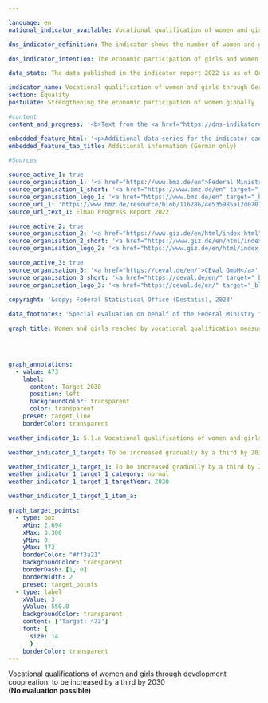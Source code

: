 ```yaml
---

language: en    
national_indicator_available: Vocational qualification of women and girls through German development cooperation    

dns_indicator_definition: The indicator shows the number of women and girls in developing and emerging countries who were reached by vocational qualification measures through German development cooperation. The indicator is divided into financial (<abbr title="financial cooperation" tabindex="0">FZ</abbr>) and technical cooperation (<abbr title="technical cooperation" tabindex="0">TZ</abbr>).<br>Services from <abbr title="technical cooperation" tabindex="0">TZ</abbr> include consulting, to a limited degree the delivery of material goods, the production of facilities and the implementation of studies and reports. <abbr title="financial cooperation" tabindex="0">FZ</abbr> provides favourable loans, venture capital or grants, that do not have to be repaid.    

dns_indicator_intention: The economic participation of girls and women in developing and emerging countries is to be increased. To this end, the number of girls and women in developing and emerging countries who obtain vocational qualifications through German development cooperation is to be gradually increased by one third over the period from 2015&nbsp;to 2030. The Federal Government as part of the G7&nbsp;summit is obliged to support girl’s and women’s education since 2015.    

data_state: The data published in the indicator report 2022 is as of Oct 31 2022. The data shown on this platform is updated regularly, so that more current data may be available online than published in the <a href="https://dns-indikatoren.de/en/facts_publications/">indicator report 2022</a>.    

indicator_name: Vocational qualification of women and girls through German development cooperation    
section: Equality    
postulate: Strengthening the economic participation of women globally    

#content     
content_and_progress: '<b>Text from the <a href="https://dns-indikatoren.de/en/facts_publications/">Indicator Report 2022&nbsp;</a></b><br><br>Information provided by the Federal Ministry for Economic Cooperation and Development on supported projects that entered the implementation phase in the respective year served as a data source. The measures taken into account include all short-, medium- and long-term formal and non-formal vocational training measures in developing and emerging countries. The measures are financed entirely by funds from the federal budget and from market funds. The data was collected for the first time in 2015&nbsp;on behalf of the Ministry of Development by the Deutsche Gesellschaft für Internationale Zusammenarbeit (<abbr title="German Agency for International Cooperation" tabindex="0">GIZ</abbr>) <abbr title="Company with limited liability" tabindex="0">GmbH</abbr> and Centrum für Evaluation <abbr title="Company with limited liability" tabindex="0">GmbH</abbr> (CeVal <abbr title="Company with limited liability" tabindex="0">GmbH</abbr>). The survey was renewed in 2018. From 2021&nbsp;on, the data will be derived every three years from the aggregated results reporting provided by <abbr title="German Agency for International Cooperation" tabindex="0">GIZ</abbr> and Kreditanstalt für Wiederaufbau (<abbr title="Reconstruction Loan Corporation" tabindex="0">KfW</abbr>).<br><br>In 2015&nbsp;and 2018, 355,000&nbsp;and 863,000&nbsp;women and girls were reached by skill development measures, respectively. The high number of supported women and girls in 2018&nbsp;was predominantly due to the collaboration with China. Expired collaboration in the education section with China caused a decline to 80,000&nbsp;girls and women, who were reached by skill development measures in 2021. Only a fifth of women and girls were reached by German vocational qualification measures in developing and emerging countries compared to the first year of survey in 2015. However, the indicator does not provide any information on the success, scope and quality of the qualification measures.<br><br>Of the 80,000&nbsp;women and girls, about 79.3&nbsp;% were reached by <abbr title="technical cooperation" tabindex="0">TZ</abbr> and, accordingly, 20.7&nbsp;% by <abbr title="financial cooperation" tabindex="0">FZ</abbr>. While the number of women and girls are recorded ex-post for <abbr title="technical cooperation" tabindex="0">TZ</abbr> measures, the number for <abbr title="financial cooperation" tabindex="0">FZ</abbr> has to be estimated in advance. As a consequence, latter is prone to overestimation and multiple counting.'    

embedded_feature_html: '<p>Additional data series for the indicator can be found here (currently only available in German - (<a href="https://dns-indikatoren.de/en/public/AddInfos/en/5_1_e.pdf" target="_blank" >Link to PDF)</a></p><br><small>Note: You can display the PDF document directly in your browser or download the PDF document and open it with a PDF reader of your choice. We will be happy to advise you.</small>'
embedded_feature_tab_title: Additional information (German only)    

#Sources    

source_active_1: true
source_organisation_1: '<a href="https://www.bmz.de/en">Federal Ministry for Economic Cooperation and Development</a>'
source_organisation_1_short: '<a href="https://www.bmz.de/en" target="_blank">Federal Ministry for Economic Cooperation and Development</a>'
source_organisation_logo_1: '<a href="https://www.bmz.de/en" target="_blank"><img src="https://dns-indikatoren.de/public/OrgImgEn/bmz.png" alt="Federal Ministry for Economic Cooperation and Development" title=" Click here to visit the homepage of the organizationFederal Ministry for Economic Cooperation and Development" style="height:60px; width:148px; border: transparent"/></a>'
source_url_1: 'https://www.bmz.de/resource/blob/116286/4e535985a12d0701e63b25ca9f4d0fb8/2022-07-01-elmau-progress-report-2022-data.pdf'
source_url_text_1: Elmau Progress Report 2022

source_active_2: true
source_organisation_2: '<a href="https://www.giz.de/en/html/index.html">Deutsche Gesellschaft für Internationale Zusammenarbeit GmbH</a>'
source_organisation_2_short: '<a href="https://www.giz.de/en/html/index.html" target="_blank">Deutsche Gesellschaft für Internationale Zusammenarbeit GmbH</a>'
source_organisation_logo_2: '<a href="https://www.giz.de/en/html/index.html" target="_blank"><img src="https://dns-indikatoren.de/public/OrgImgEn/giz.png" alt="Deutsche Gesellschaft für Internationale Zusammenarbeit GmbH" title=" Click here to visit the homepage of the organizationDeutsche Gesellschaft für Internationale Zusammenarbeit GmbH" style="height:60px; width:148px; border: transparent"/></a>'

source_active_3: true
source_organisation_3: '<a href="https://ceval.de/en/">CEval GmbH</a>'
source_organisation_3_short: '<a href="https://ceval.de/en/" target="_blank">CEval GmbH</a>'
source_organisation_logo_3: '<a href="https://ceval.de/en/" target="_blank"><img src="https://dns-indikatoren.de/public/OrgImgEn/ceval.png" alt="CEval GmbH" title=" Click here to visit the homepage of the organizationCEval GmbH" style="height:60px; width:148px; border: transparent"/></a>'
    
copyright: '&copy; Federal Statistical Office (Destatis), 2023'    

data_footnotes: 'Special evaluation on behalf of the Federal Ministry for Economic Cooperation and Development based on data from:  Deutsche Gesellschaft für Internationale Zusammenarbeit <abbr title="Company with limited liability" tabindex="0">GmbH</abbr>, CEval <abbr title="Company with limited liability" tabindex="0">GmbH</abbr>.<br>• The target corresponds to an increase of one third compared to 2015.'    

graph_title: Women and girls reached by vocational qualification measures through German development assistance    

    


graph_annotations:
  - value: 473
    label:
      content: Target 2030
      position: left
      backgroundColor: transparent
      color: transparent
    preset: target_line
    borderColor: transparent            

weather_indicator_1: 5.1.e Vocational qualifications of women and girls through German development cooperation

weather_indicator_1_target: To be increased gradually by a third by 2030&nbsp;compared to 2015&nbsp;as the base year

weather_indicator_1_target_1: To be increased gradually by a third by 2030&nbsp;compared to 2015&nbsp;as the base year
weather_indicator_1_target_1_category: normal
weather_indicator_1_target_1_targetYear: 2030

weather_indicator_1_target_1_item_a:    

graph_target_points:
  - type: box
    xMin: 2.694
    xMax: 3.306
    yMin: 0
    yMax: 473
    borderColor: "#ff3a21"
    backgroundColor: transparent
    borderDash: [1, 0]
    borderWidth: 2
    preset: target_points
  - type: label
    xValue: 3
    yValue: 550.0
    backgroundColor: transparent
    content: ['Target: 473']
    font: {
      size: 14
      }
    borderColor: transparent    
---
```



<div>
  <div class="my-header">
    <label class="default">Vocational qualifications of women and girls through development coopreation: to be increased by a third by 2030
    </label>
  </div>
</div>
<div class="my-header-note">
  <label class="default"><b>(No evaluation possible)
  </b></label>
</div>
